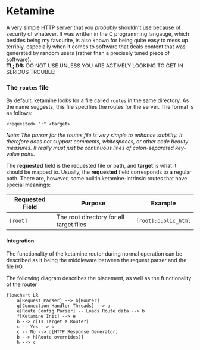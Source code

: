 # Ketamine

A very simple HTTP server that you _probably_ shouldn't use because of security of whatever. It was written in the C
programming langauge,
which besides being my favourite, is also known for being quite easy to mess up terribly, especially when it comes
to software that deals content that was generated by random users (rather than a precisely tuned piece of software).
<br>
**TL; DR:** DO NOT USE UNLESS YOU ARE ACTIVELY LOOKING TO GET IN SERIOUS TROUBLE!

### The `routes` file

By default, ketamine looks for a file called `routes` in the same directory.
As the name suggests, this file specifies the routes for the server. The format is as follows:

```ebnf
<requested> ":" <target>
```

_Note: The parser for the routes file is very simple to enhance stability. It therefore does not support comments,
whitespaces, or other code beauty measures. It really must just be continuous lines of colon-separated key-value
pairs._

The **requested** field is the requested file or path, and **target** is what it should be mapped to.
Usually, the **requested** field corresponds to a regular path. There are, however, some builtin ketamine-intrinsic
routes that have special meanings:

| Requested Field | Purpose                                 | Example              |
|-----------------|-----------------------------------------|----------------------|
| `[root]`        | The root directory for all target files | `[root]:public_html` |

#### Integration

The functionality of the ketamine router during normal operation can be described as it being the middleware between the
request parser and the file I/O.

The following diagram describes the placement, as well as the functionality of the router

```mermaid
flowchart LR
    a[Request Parser] --> b[Router]
    g[Connection Handler Threads] --> a
    e[Route Config Parser] -- Loads Route data --> b
    f[Ketamine Init] --> e
    b --> c[Is Target a Route?]
    c -- Yes --> b
    c -- No --> d[HTTP Response Generator]
    b --> h[Route overrides?]
    h --> c
```